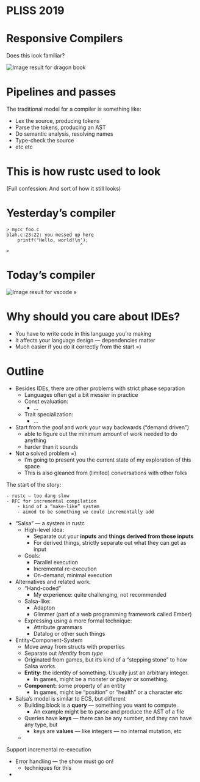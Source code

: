 # PLISS 2019

# Responsive Compilers

Does this look familiar?

![Image result for dragon book](https://images-na.ssl-images-amazon.com/images/I/51FWXX9KWVL._AC_UL320_SR248,320_.jpg)

# Pipelines and passes

The traditional model for a compiler is something like:

- Lex the source, producing tokens
- Parse the tokens, producing an AST
- Do semantic analysis, resolving names 
- Type-check the source
- etc etc
# This is how rustc used to look

(Full confession: And sort of how it still looks)

# Yesterday’s compiler
    > mycc foo.c
    blah.c:23:22: you messed up here
        printf("Hello, world!\n');
                               ^
    > 
# Today’s compiler
![Image result for vscode](https://raw.githubusercontent.com/be5invis/vscode-custom-css/master/screenshot.png)
x
# Why should you care about IDEs?
- You have to write code in this language you’re making
- It affects your language design — dependencies matter
- Much easier if you do it correctly from the start =)


# Outline
- Besides IDEs, there are other problems with strict phase separation
    - Languages often get a bit messier in practice
    - Const evaluation: 
        - …
    - Trait specialization:
        - …
- Start from the *goal* and work your way backwards (“demand driven”)
    - able to figure out the minimum amount of work needed to do anything
    - harder than it sounds
- Not a solved problem =)
    - I’m going to present you the current state of my exploration of this space
    - This is also gleaned from (limited) conversations with other folks

The start of the story:

    - rustc — too dang slow
    - RFC for incremental compilation
        - kind of a “make-like” system
        - aimed to be something we could incrementally add
- “Salsa” — a system in rustc
    - High-level idea:
        - Separate out your **inputs** and **things derived from those inputs** 
        - For derived things, strictly separate out what they can get as input
    - Goals:
        - Parallel execution
        - Incremental re-execution
        - On-demand, minimal execution
- Alternatives and related work:
    - “Hand-coded”
        - My experience: quite challenging, not recommended
    - Salsa-like:
        - Adapton
        - Glimmer (part of a web programming framework called Ember)
    - Expressing using a more formal technique:
        - Attribute grammars
        - Datalog or other such things
- Entity-Component-System
    - Move away from structs with properties
    - Separate out *identity* from *type* 
    - Originated from games, but it’s kind of a “stepping stone” to how Salsa works.
    - **Entity**: the identity of something. Usually just an arbitrary integer.
        - In games, might be a monster or player or something.
    - **Component:** some property of an entity
        - In games, might be “position” or “health” or a character etc
- Salsa’s model is similar to ECS, but different
    - Building block is a **query** — something you want to compute.
        - An example might be to parse and produce the AST of a file
    - Queries have **keys** — there can be any number, and they can have any type, but
        - keys are **values** — like integers — no internal mutation, etc
    - 

Support incremental re-execution

- Error handling — the show must go on!
    - techniques for this
- 

